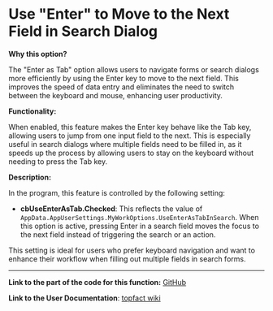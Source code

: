 # Use "Enter" to Move to the Next Field in Search Dialog

**Why this option?**

The "Enter as Tab" option allows users to navigate forms or search dialogs more efficiently by using the Enter key to move to the next field. This improves the speed of data entry and eliminates the need to switch between the keyboard and mouse, enhancing user productivity.

**Functionality:**

When enabled, this feature makes the Enter key behave like the Tab key, allowing users to jump from one input field to the next. This is especially useful in search dialogs where multiple fields need to be filled in, as it speeds up the process by allowing users to stay on the keyboard without needing to press the Tab key.

**Description:**

In the program, this feature is controlled by the following setting:

* **cbUseEnterAsTab.Checked**: This reflects the value of `AppData.AppUserSettings.MyWorkOptions.UseEnterAsTabInSearch`. When this option is active, pressing Enter in a search field moves the focus to the next field instead of triggering the search or an action.

This setting is ideal for users who prefer keyboard navigation and want to enhance their workflow when filling out multiple fields in search forms.

***

**Link to the part of the code for this function:** [GitHub](https://github.com/topfact-AG/topfact6/blob/aee3a94d411bef87aad8b7910abea60216861305/topfact.MyWork/topfact.MyWork/Forms/Settings/frmUserSettings.cs#L114C11-L114C99)

**Link to the User Documentation**: [topfact wiki](https://services.topfact.de/wiki/pages/view?g=345cdcae-56ff-43a7-ae08-0b47bb539b1e)
